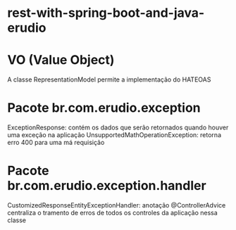 # rest-with-spring-boot-and-java-erudio

# VO (Value Object)
A classe RepresentationModel permite a implementação do HATEOAS

# Pacote br.com.erudio.exception
ExceptionResponse: contém os dados que serão retornados quando houver uma exceção na aplicação
UnsupportedMathOperationException: retorna erro 400 para uma má requisição

# Pacote br.com.erudio.exception.handler
CustomizedResponseEntityExceptionHandler: anotação @ControllerAdvice centraliza o tramento de erros de todos os controles da aplicação nessa classe
